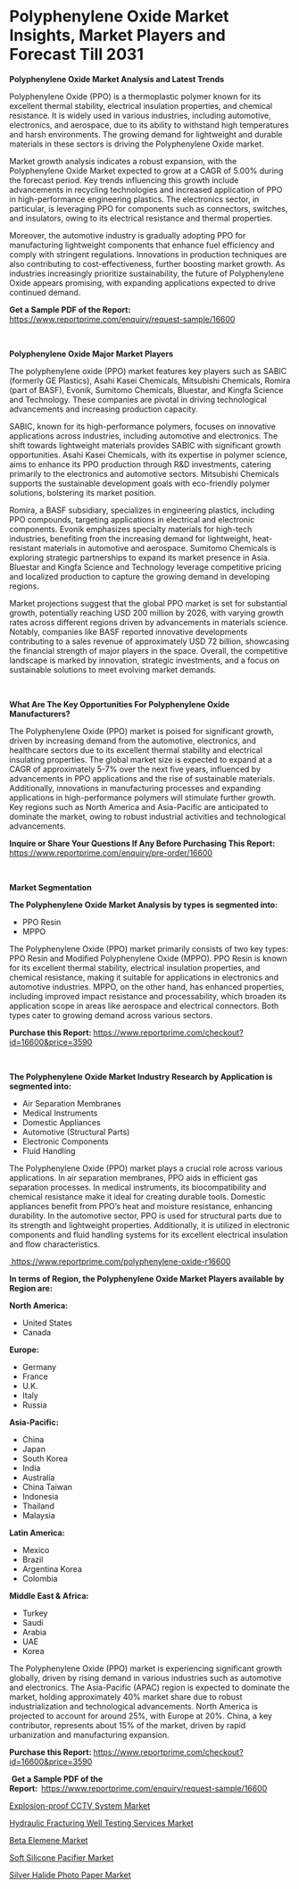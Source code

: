 <p><h1>Polyphenylene Oxide Market Insights, Market Players and Forecast Till 2031</h1></p><p><strong>Polyphenylene Oxide Market Analysis and Latest Trends</strong></p>
<p><p>Polyphenylene Oxide (PPO) is a thermoplastic polymer known for its excellent thermal stability, electrical insulation properties, and chemical resistance. It is widely used in various industries, including automotive, electronics, and aerospace, due to its ability to withstand high temperatures and harsh environments. The growing demand for lightweight and durable materials in these sectors is driving the Polyphenylene Oxide market.</p><p>Market growth analysis indicates a robust expansion, with the Polyphenylene Oxide Market expected to grow at a CAGR of 5.00% during the forecast period. Key trends influencing this growth include advancements in recycling technologies and increased application of PPO in high-performance engineering plastics. The electronics sector, in particular, is leveraging PPO for components such as connectors, switches, and insulators, owing to its electrical resistance and thermal properties.</p><p>Moreover, the automotive industry is gradually adopting PPO for manufacturing lightweight components that enhance fuel efficiency and comply with stringent regulations. Innovations in production techniques are also contributing to cost-effectiveness, further boosting market growth. As industries increasingly prioritize sustainability, the future of Polyphenylene Oxide appears promising, with expanding applications expected to drive continued demand.</p></p>
<p><strong>Get a Sample PDF of the Report:&nbsp;</strong> <a href="https://www.reportprime.com/enquiry/request-sample/16600?utm_campaign=1110&utm_medium=2&utm_source=Github&utm_content=ia&utm_term=27112024&utm_id=polyphenylene-oxide">https://www.reportprime.com/enquiry/request-sample/16600</a></p>
<p>&nbsp;</p>
<p><strong>Polyphenylene Oxide Major Market Players</strong></p>
<p><p>The polyphenylene oxide (PPO) market features key players such as SABIC (formerly GE Plastics), Asahi Kasei Chemicals, Mitsubishi Chemicals, Romira (part of BASF), Evonik, Sumitomo Chemicals, Bluestar, and Kingfa Science and Technology. These companies are pivotal in driving technological advancements and increasing production capacity.</p><p>SABIC, known for its high-performance polymers, focuses on innovative applications across industries, including automotive and electronics. The shift towards lightweight materials provides SABIC with significant growth opportunities. Asahi Kasei Chemicals, with its expertise in polymer science, aims to enhance its PPO production through R&D investments, catering primarily to the electronics and automotive sectors. Mitsubishi Chemicals supports the sustainable development goals with eco-friendly polymer solutions, bolstering its market position.</p><p>Romira, a BASF subsidiary, specializes in engineering plastics, including PPO compounds, targeting applications in electrical and electronic components. Evonik emphasizes specialty materials for high-tech industries, benefiting from the increasing demand for lightweight, heat-resistant materials in automotive and aerospace. Sumitomo Chemicals is exploring strategic partnerships to expand its market presence in Asia. Bluestar and Kingfa Science and Technology leverage competitive pricing and localized production to capture the growing demand in developing regions.</p><p>Market projections suggest that the global PPO market is set for substantial growth, potentially reaching USD 200 million by 2026, with varying growth rates across different regions driven by advancements in materials science. Notably, companies like BASF reported innovative developments contributing to a sales revenue of approximately USD 72 billion, showcasing the financial strength of major players in the space. Overall, the competitive landscape is marked by innovation, strategic investments, and a focus on sustainable solutions to meet evolving market demands.</p></p>
<p>&nbsp;</p>
<p><strong>What Are The Key Opportunities For Polyphenylene Oxide Manufacturers?</strong></p>
<p><p>The Polyphenylene Oxide (PPO) market is poised for significant growth, driven by increasing demand from the automotive, electronics, and healthcare sectors due to its excellent thermal stability and electrical insulating properties. The global market size is expected to expand at a CAGR of approximately 5-7% over the next five years, influenced by advancements in PPO applications and the rise of sustainable materials. Additionally, innovations in manufacturing processes and expanding applications in high-performance polymers will stimulate further growth. Key regions such as North America and Asia-Pacific are anticipated to dominate the market, owing to robust industrial activities and technological advancements.</p></p>
<p><strong>Inquire or Share Your Questions If Any Before Purchasing This Report:</strong> <a href="https://www.reportprime.com/enquiry/pre-order/16600?utm_campaign=1110&utm_medium=2&utm_source=Github&utm_content=ia&utm_term=27112024&utm_id=polyphenylene-oxide">https://www.reportprime.com/enquiry/pre-order/16600</a></p>
<p>&nbsp;</p>
<p><strong>Market Segmentation</strong></p>
<p><strong>The Polyphenylene Oxide Market Analysis by types is segmented into:</strong></p>
<p><ul><li>PPO Resin</li><li>MPPO</li></ul></p>
<p><p>The Polyphenylene Oxide (PPO) market primarily consists of two key types: PPO Resin and Modified Polyphenylene Oxide (MPPO). PPO Resin is known for its excellent thermal stability, electrical insulation properties, and chemical resistance, making it suitable for applications in electronics and automotive industries. MPPO, on the other hand, has enhanced properties, including improved impact resistance and processability, which broaden its application scope in areas like aerospace and electrical connectors. Both types cater to growing demand across various sectors.</p></p>
<p><strong>Purchase this Report:&nbsp;</strong><a href="https://www.reportprime.com/checkout?id=16600&price=3590&utm_campaign=1110&utm_medium=2&utm_source=Github&utm_content=ia&utm_term=27112024&utm_id=polyphenylene-oxide">https://www.reportprime.com/checkout?id=16600&price=3590</a></p>
<p>&nbsp;</p>
<p><strong>The Polyphenylene Oxide Market Industry Research by Application is segmented into:</strong></p>
<p><ul><li>Air Separation Membranes</li><li>Medical Instruments</li><li>Domestic Appliances</li><li>Automotive (Structural Parts)</li><li>Electronic Components</li><li>Fluid Handling</li></ul></p>
<p><p>The Polyphenylene Oxide (PPO) market plays a crucial role across various applications. In air separation membranes, PPO aids in efficient gas separation processes. In medical instruments, its biocompatibility and chemical resistance make it ideal for creating durable tools. Domestic appliances benefit from PPO’s heat and moisture resistance, enhancing durability. In the automotive sector, PPO is used for structural parts due to its strength and lightweight properties. Additionally, it is utilized in electronic components and fluid handling systems for its excellent electrical insulation and flow characteristics.</p></p>
<p><a href="https://www.reportprime.com/polyphenylene-oxide-r16600?utm_campaign=1110&utm_medium=2&utm_source=Github&utm_content=ia&utm_term=27112024&utm_id=polyphenylene-oxide">&nbsp;https://www.reportprime.com/polyphenylene-oxide-r16600</a></p>
<p><strong>In terms of Region, the Polyphenylene Oxide Market Players available by Region are:</strong></p>
<p>
    <p> <strong> North America: </strong>
        <ul>
            <li>United States</li>
            <li>Canada</li>
        </ul>
        </p> 
    <p> <strong> Europe: </strong>
        <ul>
            <li>Germany</li>
            <li>France</li>
            <li>U.K.</li>
            <li>Italy</li>
            <li>Russia</li>
        </ul>
        </p> 
    <p> <strong> Asia-Pacific: </strong>
        <ul>
            <li>China</li>
            <li>Japan</li>
            <li>South Korea</li>
            <li>India</li>
            <li>Australia</li>
            <li>China Taiwan</li>
            <li>Indonesia</li>
            <li>Thailand</li>
            <li>Malaysia</li>
        </ul>
        </p> 
    <p> <strong> Latin America: </strong>
        <ul>
            <li>Mexico</li>
            <li>Brazil</li>
            <li>Argentina Korea</li>
            <li>Colombia</li>
        </ul>
        </p> 
    <p> <strong> Middle East & Africa: </strong>
        <ul>
            <li>Turkey</li>
            <li>Saudi</li>
            <li>Arabia</li>
            <li>UAE</li>
            <li>Korea</li>
        </ul>
    </p>
    </p>
<p><p>The Polyphenylene Oxide (PPO) market is experiencing significant growth globally, driven by rising demand in various industries such as automotive and electronics. The Asia-Pacific (APAC) region is expected to dominate the market, holding approximately 40% market share due to robust industrialization and technological advancements. North America is projected to account for around 25%, with Europe at 20%. China, a key contributor, represents about 15% of the market, driven by rapid urbanization and manufacturing expansion.</p></p>
<p><strong>Purchase this Report: </strong><a href="https://www.reportprime.com/checkout?id=16600&price=3590&utm_campaign=1110&utm_medium=2&utm_source=Github&utm_content=ia&utm_term=27112024&utm_id=polyphenylene-oxide">https://www.reportprime.com/checkout?id=16600&price=3590</a></p>
<p>&nbsp;<strong>Get a Sample PDF of the Report:&nbsp;&nbsp;</strong><a href="https://www.reportprime.com/enquiry/request-sample/16600?utm_campaign=1110&utm_medium=2&utm_source=Github&utm_content=ia&utm_term=27112024&utm_id=polyphenylene-oxide">https://www.reportprime.com/enquiry/request-sample/16600</a></p>
<p><strong></strong></p>
<p><p><a href="https://issuu.com/reportprime-2/docs/explosion-proof-cctv-system-market-_ee272fa73df387?utm_campaign=1110&utm_medium=2&utm_source=Github&utm_content=ia&utm_term=27112024&utm_id=polyphenylene-oxide">Explosion-proof CCTV System Market</a></p><p><a href="https://issuu.com/reportprime-2/docs/hydraulic-fracturing-well-testing-s_ebf6e11243ed4f?utm_campaign=1110&utm_medium=2&utm_source=Github&utm_content=ia&utm_term=27112024&utm_id=polyphenylene-oxide">Hydraulic Fracturing Well Testing Services Market</a></p><p><a href="https://www.linkedin.com/pulse/beta-elemene-value-chain-analysis-from-raw-materials-end-user-niuye?utm_campaign=1110&utm_medium=2&utm_source=Github&utm_content=ia&utm_term=27112024&utm_id=polyphenylene-oxide">Beta Elemene Market</a></p><p><a href="https://www.linkedin.com/pulse/soft-silicone-pacifier-market-report-product-type-end-use-application-r1qse?utm_campaign=1110&utm_medium=2&utm_source=Github&utm_content=ia&utm_term=27112024&utm_id=polyphenylene-oxide">Soft Silicone Pacifier Market</a></p><p><a href="https://www.linkedin.com/pulse/strategic-insights-global-silver-halide-photo-paper-market-trends-eq2ze?utm_campaign=1110&utm_medium=2&utm_source=Github&utm_content=ia&utm_term=27112024&utm_id=polyphenylene-oxide">Silver Halide Photo Paper Market</a></p></p>